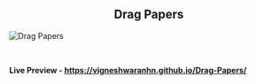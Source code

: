<h2 align = "center">Drag Papers</h2>

![Drag Papers](https://user-images.githubusercontent.com/123430104/235720443-48680b43-6d97-406a-b786-091eaf3dd2e1.png)

<br>

**Live Preview - https://vigneshwaranhn.github.io/Drag-Papers/**
